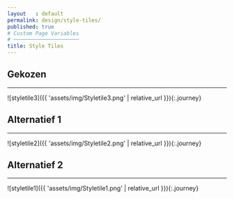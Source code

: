 ```yaml
---
layout   : default
permalink: design/style-tiles/
published: true
# Custom Page Variables
# ─────────────────────
title: Style Tiles
---
```


## Gekozen
-------

![styletile3]({{ 'assets/img/Styletile3.png' | relative_url }}){:.journey}

## Alternatief 1
-------------

![styletile2]({{ 'assets/img/Styletile2.png' | relative_url }}){:.journey}

## Alternatief 2
-------------

![styletile1]({{ 'assets/img/Styletile1.png' | relative_url }}){:.journey}